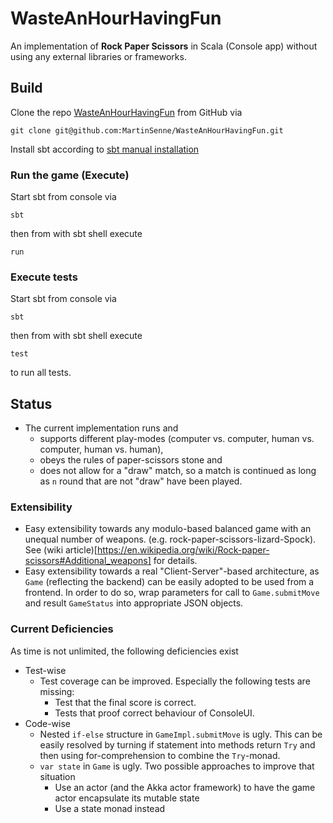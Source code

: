 # WasteAnHourHavingFun
An implementation of **Rock Paper Scissors** in Scala (Console app) without using any external libraries or frameworks.

## Build

Clone the repo [WasteAnHourHavingFun](https://github.com/MartinSenne/WasteAnHourHavingFun) from GitHub via

```
git clone git@github.com:MartinSenne/WasteAnHourHavingFun.git
```

Install sbt according to [sbt manual installation]([http://www.scala-sbt.org/release/tutorial/Manual-Installation.html)


### Run the game (Execute)

Start sbt from console via

```
sbt
```

then from with sbt shell execute

```
run
```
 
### Execute tests
 
 Start sbt from console via
 
 ```
 sbt
 ```
 
 then from with sbt shell execute
 
 ```
 test
 ``` 
 
 to run all tests.

## Status

* The current implementation runs and 
  * supports different play-modes (computer vs. computer, human vs. computer, human vs. human),
  * obeys the rules of paper-scissors stone and
  * does not allow for a "draw" match, so a match is continued as long as `n` round that are not "draw" have been played. 
  

### Extensibility

* Easy extensibility towards any modulo-based balanced game with an unequal number of weapons. (e.g. rock-paper-scissors-lizard-Spock).  
See (wiki article)[https://en.wikipedia.org/wiki/Rock-paper-scissors#Additional_weapons] for details.
* Easy extensibility towards a real "Client-Server"-based architecture, as `Game` (reflecting the backend)
can be easily adopted to be used from a frontend. In order to do so, wrap parameters for call to `Game.submitMove` and 
result `GameStatus` into appropriate JSON objects. 

### Current Deficiencies

As time is not unlimited, the following deficiencies exist

* Test-wise
  * Test coverage can be improved. Especially the following tests are missing:
    * Test that the final score is correct.  
    * Tests that proof correct behaviour of ConsoleUI.
* Code-wise
  * Nested `if-else` structure in `GameImpl.submitMove` is ugly. This can be easily resolved by turning if statement
   into methods return `Try` and then using for-comprehension to combine the `Try`-monad.
  * `var state` in `Game` is ugly. Two possible approaches to improve that situation
    * Use an actor (and the Akka actor framework) to have the game actor encapsulate its mutable state
    * Use a state monad instead
    


  



